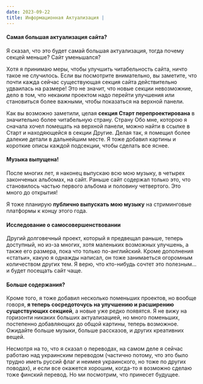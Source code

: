```yaml
---
date: 2023-09-22
title: Информационная Актуализация |
---
```


#### Самая большая актуализация сайта?

Я сказал, что это будет самай большая актуализация, тогда почему секцей меньше? Сайт уменьшался?

Хотя я принимаю меры, чтобы улучшить читабельность сайта, ничто такое не случилось. Если вы посмотрите внимательно, вы заметите, что почти кажда сейчас существующая секция сайта действительно удваилась на размере! Это не значит, что новые секции невозможние, дело в том, что некаким проектом надо перейти улучшения или становиться более важными, чтобы показаться на верхной панели.

Как вы возможно заметили, целая **секция Старт перепроектирована** в значительно более читабельную страну. Страну Обо мне, которою я сначала хочел помещать на верхной панели, можно найти в ссылке в Старт и находяющейся в секции Другие. Делая так, я помещил более далекие детали в дальнейшим месте. Я тоже добавил картины и короткие описы каждой подсекции, чтобы сделать все яснее.

#### Музыка выпущена!

После многих лет, я наконец выпускаю всю мою музыку, в четырех законченых альбомах, на сайт. Раньше сайт содержал только это, что становилось частью первого альбома и половину четвертого. Это много до открытия!

Я тоже планирую **публично выпускать мою музыку** на стриминговые платформы к концу этого года.

#### Исследование о самосовершенствовании

Другий долговечный проект, который я предвещал раньше, теперь доступный, но из-за многих, хотя маленьких возможных улучшень, а также его размера, пока что только по-английский. Кроме дополнения «статьи», какую я однажды написал, он тоже занимаеться огоромным количеством других тем. Я верю, что кто-нибудь сочтет это полезным... и будет посещать сайт чаще.

#### Больше содержания?

Кроме того, я тоже добавил несколько поменьших проектов, но вообще говоря, **я теперь сосредоточусь на улучшению и расширению существующих секцией**, а новые уже редко появятся. Я не вижу на горизонти никаких больших актуализацией, но много поменьших, постепенно добавляющих до общой картины, теперь возможное. Ожидайте больше музыки, больше рассказов, и других креативних вещей.

Несмотря на то, что я сказал о переводах, на самом деле я сейчас работаю над украинским переводом (частично потому, что это было трудно иметь руссий флаг и неимея украинского, но тоже по других поводах), и если все окажется хорошим, когда-то я возможно сделаю тоже финский перевод. Но ми посмотрим, что принесет будущее.
